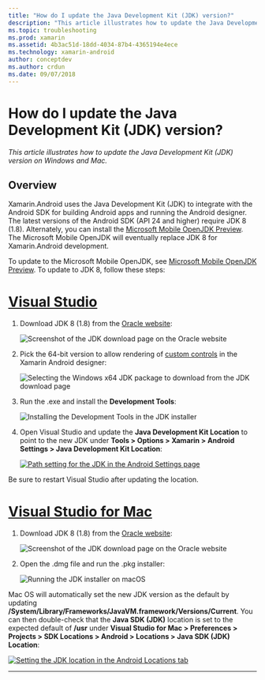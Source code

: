```yaml
---
title: "How do I update the Java Development Kit (JDK) version?"
description: "This article illustrates how to update the Java Development Kit (JDK) version on Windows and Mac."
ms.topic: troubleshooting
ms.prod: xamarin
ms.assetid: 4b3ac51d-18dd-4034-87b4-4365194e4ece
ms.technology: xamarin-android
author: conceptdev
ms.author: crdun
ms.date: 09/07/2018
---
```


# How do I update the Java Development Kit (JDK) version?

_This article illustrates how to update the Java Development Kit (JDK) version on Windows and Mac._

## Overview

Xamarin.Android uses the Java Development Kit (JDK) to integrate with
the Android SDK for building Android apps and running the Android
designer. The latest versions of the Android SDK (API 24 and higher)
require JDK 8 (1.8). Alternately, you can install the
[Microsoft Mobile OpenJDK Preview](~/android/get-started/installation/openjdk.md). 
The Microsoft Mobile OpenJDK will eventually replace JDK 8 for Xamarin.Android
development.

To update to the Microsoft Mobile OpenJDK, see
[Microsoft Mobile OpenJDK Preview](~/android/get-started/installation/openjdk.md). 
To update to JDK 8, follow these steps:

# [Visual Studio](#tab/windows)

1. Download JDK 8 (1.8) from the [Oracle website](https://www.oracle.com/technetwork/java/javase/downloads/index.html):

    ![Screenshot of the JDK download page on the Oracle website](update-jdk-images/image1.png)

2. Pick the 64-bit version to allow rendering of 
    [custom controls](https://developer.xamarin.com/releases/vs/xamarin.vs_4/xamarin.vs_4.2/#androiddesignercustomcontrols)
    in the Xamarin Android designer:

    ![Selecting the Windows x64 JDK package to download from the JDK download page](update-jdk-images/image2.png)

3. Run the .exe and install the **Development Tools**:

    ![Installing the Development Tools in the JDK installer](update-jdk-images/image3.png)

4. Open Visual Studio and update the **Java Development Kit Location**
    to point to the new JDK under **Tools > Options > Xamarin > Android
    Settings > Java Development Kit Location**:

    [![Path setting for the JDK in the Android Settings page](update-jdk-images/image4-sml.png)](update-jdk-images/image4.png#lightbox)

Be sure to restart Visual Studio after updating the location.

# [Visual Studio for Mac](#tab/macos)

1. Download JDK 8 (1.8) from the [Oracle website](https://www.oracle.com/technetwork/java/javase/downloads/index.html):

    ![Screenshot of the JDK download page on the Oracle website](update-jdk-images/image1.png)

2. Open the .dmg file and run the .pkg installer:

    ![Running the JDK installer on macOS](update-jdk-images/image5.png)

Mac OS will automatically set the new JDK version as the default by
updating **/System/Library/Frameworks/JavaVM.framework/Versions/Current**. 
You can then double-check that the **Java SDK (JDK)** location is set to
the expected default of **/usr** under **Visual Studio for Mac > Preferences >
Projects > SDK Locations > Android > Locations > Java SDK (JDK) Location**:

[![Setting the JDK location in the Android Locations tab](update-jdk-images/image6-sml.png)](update-jdk-images/image6.png#lightbox)

-----

